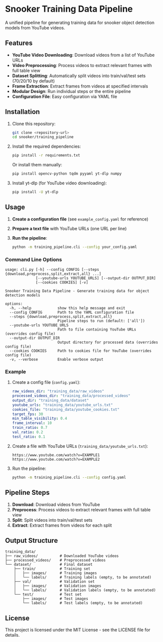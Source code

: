 # Snooker Training Data Pipeline

A unified pipeline for generating training data for snooker object detection models from YouTube videos.

## Features

- **YouTube Video Downloading**: Download videos from a list of YouTube URLs
- **Video Preprocessing**: Process videos to extract relevant frames with full table view
- **Dataset Splitting**: Automatically split videos into train/val/test sets (70/20/10 by default)
- **Frame Extraction**: Extract frames from videos at specified intervals
- **Modular Design**: Run individual steps or the entire pipeline
- **Configuration File**: Easy configuration via YAML file

## Installation

1. Clone this repository:
   ```bash
   git clone <repository-url>
   cd snooker/training_pipeline
   ```

2. Install the required dependencies:
   ```bash
   pip install -r requirements.txt
   ```

   Or install them manually:
   ```bash
   pip install opencv-python tqdm pyyaml yt-dlp numpy
   ```

3. Install yt-dlp (for YouTube video downloading):
   ```bash
   pip install -U yt-dlp
   ```

## Usage

1. **Create a configuration file** (see `example_config.yaml` for reference)

2. **Prepare a text file** with YouTube URLs (one URL per line)

3. **Run the pipeline**:
   ```bash
   python -m training_pipeline.cli --config your_config.yaml
   ```

### Command Line Options

```
usage: cli.py [-h] --config CONFIG [--steps {download,preprocess,split,extract,all} ...]
              [--youtube-urls YOUTUBE_URLS] [--output-dir OUTPUT_DIR]
              [--cookies COOKIES] [-v]

Snooker Training Data Pipeline - Generate training data for object detection models

options:
  -h, --help            show this help message and exit
  --config CONFIG       Path to the YAML configuration file
  --steps {download,preprocess,split,extract,all}
                        Pipeline steps to run (default: ['all'])
  --youtube-urls YOUTUBE_URLS
                        Path to file containing YouTube URLs (overrides config file)
  --output-dir OUTPUT_DIR
                        Output directory for processed data (overrides config file)
  --cookies COOKIES     Path to cookies file for YouTube (overrides config file)
  -v, --verbose         Enable verbose output
```

### Example

1. Create a config file (`config.yaml`):
   ```yaml
   raw_videos_dir: "training_data/raw_videos"
   processed_videos_dir: "training_data/processed_videos"
   output_dir: "training_data/dataset"
   youtube_urls: "training_data/youtube_urls.txt"
   cookies_file: "training_data/youtube_cookies.txt"
   target_fps: 30
   min_table_visibility: 0.4
   frame_interval: 10
   train_ratio: 0.7
   val_ratio: 0.2
   test_ratio: 0.1
   ```

2. Create a file with YouTube URLs (`training_data/youtube_urls.txt`):
   ```
   https://www.youtube.com/watch?v=EXAMPLE1
   https://www.youtube.com/watch?v=EXAMPLE2
   ```

3. Run the pipeline:
   ```bash
   python -m training_pipeline.cli --config config.yaml
   ```

## Pipeline Steps

1. **Download**: Download videos from YouTube
2. **Preprocess**: Process videos to extract relevant frames with full table view
3. **Split**: Split videos into train/val/test sets
4. **Extract**: Extract frames from videos for each split

## Output Structure

```
training_data/
├── raw_videos/          # Downloaded YouTube videos
├── processed_videos/    # Preprocessed videos
└── dataset/             # Final dataset
    ├── train/           # Training set
    │   ├── images/      # Training images
    │   └── labels/      # Training labels (empty, to be annotated)
    ├── val/             # Validation set
    │   ├── images/      # Validation images
    │   └── labels/      # Validation labels (empty, to be annotated)
    └── test/            # Test set
        ├── images/      # Test images
        └── labels/      # Test labels (empty, to be annotated)
```

## License

This project is licensed under the MIT License - see the LICENSE file for details.
